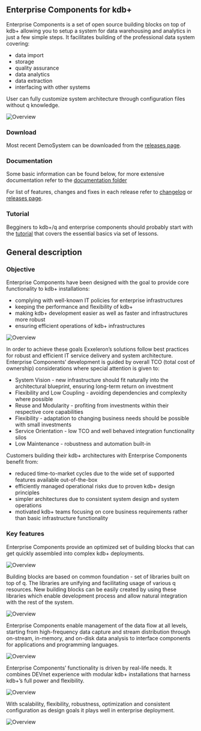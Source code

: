 ## Enterprise Components for kdb+

Enterprise Components is a set of open source building blocks on top of kdb+ allowing you to setup a system for data warehousing and analytics in just a few simple steps. It facilitates building of the professional data system covering:
- data import
- storage
- quality assurance
- data analytics
- data extraction
- interfacing with other systems

User can fully customize system architecture through configuration files without q knowledge. 

![Overview](doc/img/Slide1.PNG) 


### Download

Most recent DemoSystem can be downloaded from the [releases page](https://github.com/exxeleron/enterprise-components/releases).

### Documentation
Some basic information can be found below, for more extensive documentation refer to the [documentation folder](doc/README.md)

For list of features, changes and fixes in each release refer to [changelog](CHANGELOG.txt) or [releases page](https://github.com/exxeleron/enterprise-components/releases).

### Tutorial
Begginers to kdb+/q and enterprise components should probably start with the [tutorial](tutorial) that covers the essential basics via set of lessons.

## General description

### Objective
Enterprise Components have been designed with the goal to provide core functionality to kdb+ installations:
- complying with well-known IT policies for enterprise infrastructures
- keeping the performance and flexibility of kdb+
- making kdb+ development easier as well as faster and infrastructures more robust
- ensuring efficient operations of kdb+ infrastructures

![Overview](doc/img/Slide2.PNG)

In order to achieve these goals Exxeleron’s solutions follow best practices for robust and efficient IT service delivery and system architecture. Enterprise Components’ development is guided by overall TCO (total cost of ownership) considerations where special attention is given to: 
- System Vision - new infrastructure should fit naturally into the architectural blueprint, 
ensuring long-term return on investment 
- Flexibility and Low Coupling - avoiding dependencies and complexity where possible 
- Reuse and Modularity - profiting from investments within their respective core capabilities 
- Flexibility - adaptation to changing business needs should be possible with small investments
- Service Orientation - low TCO and well behaved integration functionality silos 
- Low Maintenance - robustness and automation built-in 

Customers building their kdb+ architectures with Enterprise Components benefit from:
- reduced time-to-market cycles due to the wide set of supported features available out-of-the-box
- efficiently managed operational risks due to proven kdb+ design principles
- simpler architectures due to consistent system design and system operations
- motivated kdb+ teams focusing on core business requirements rather than basic infrastructure functionality

### Key features
Enterprise Components provide an optimized set of building blocks that can get quickly assembled into complex kdb+ deployments. 

![Overview](doc/img/Slide3.PNG)

Building blocks are based on common foundation - set of libraries built on top of q. The libraries are unifying and facilitating usage of various q resources. New building blocks can be easily created by using these libraries which enable development process and allow natural integration with the rest of the system.

![Overview](doc/img/Slide4.PNG)

Enterprise Components enable management of the data flow at all levels, starting from high-frequency data capture and stream distribution through on-stream, in-memory, and on-disk data analysis to interface components for applications and programming languages.

![Overview](doc/img/Slide5.PNG)

Enterprise Components’ functionality is driven by real-life needs. It combines DEVnet experience with modular kdb+ installations that harness kdb+’s full power and flexibility. 

![Overview](doc/img/Slide6.PNG)

With scalability, flexibility, robustness, optimization and consistent configuration as design goals it plays well in enterprise deployment.

![Overview](doc/img/Slide7.PNG)

